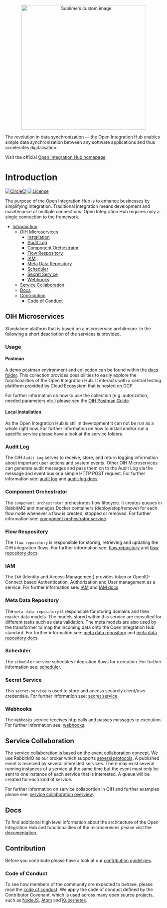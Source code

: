 <p align="center">
  <img src="https://github.com/openintegrationhub/openintegrationhub/blob/master/Assets/medium-oih-einzeilig-zentriert.jpg" alt="Sublime's custom image" width="400"/>
</p>

The revolution in data synchronization — the Open Integration Hub enables simple data synchronization between any software applications and thus accelerates digitalisation.

Visit the official [Open Integration Hub homepage](https://www.openintegrationhub.org/)

# Introduction

[![CircleCI](https://circleci.com/gh/openintegrationhub/openintegrationhub/tree/master.svg?style=svg)](https://circleci.com/gh/openintegrationhub/openintegrationhub/tree/master)
[![License](https://img.shields.io/badge/License-Apache%202.0-yellow.svg)](LICENSE)

The purpose of the Open Integration Hub is to enhance businesses by simplifying integration. Traditional integration means development and maintenance of multiple connections.
Open Integration Hub requires only a single connection to the framework.

- [Introduction](#introduction)
  - [OIH Microservices](#oih-microservices)
    - [Installation](#installation)
    - [Audit Log](#audit-log)
    - [Component Orchestrator](#component-orchestrator)
    - [Flow Respository](#flow-respository)
    - [IAM](#iam)
    - [Meta Data Repository](#meta-data-repository)
    - [Scheduler](#scheduler)
    - [Secret Service](#secret-service)
    - [Webhooks](#webhooks)
  - [Service Collaboration](#service-collaboration)
  - [Docs](#docs)
  - [Contribution](#contribution)
    - [Code of Conduct](#code-of-conduct)

## OIH Microservices

Standalone platform that is based on a microservice architecure. In the following a short description of the services is provided. 

### Usage

#### Postman

A demo postman environment and collection can be found within the [docs folder](docs). This collection provides possibilities to easily explore the functionalities of the Open Integration Hub. It interacts with a central testing plattform provided by Cloud Ecosystem that is hosted on GCP.

For further information on how to use the collection (e.g. autorization, needed parameters etc.) please see the [OIH Postman Guide](docs/oihPostmanGuide.md).

#### Local Installation

As the Open Integration Hub is still in development it can not be run as a whole right now.
For further information on how to install and/or run a specific service please have a look at the service folders.

### Audit Log

The OIH `Audit Log` serves to receive, store, and return logging information about important user actions and system events. Other OIH Microservices can generate audit messages and pass them on to the Audit Log via the message and event bus or a simple HTTP POST request. For further information see: [audit log](services/audit-log) and [audit-log docs](docs/services/AuditLog).

### Component Orchestrator

The `component orchestrator` orchestrates flow lifecycle. It creates queues in RabbitMQ and manages Docker containers (deploy/stop/remove) for each flow node whenever a flow is created, stopped or removed.
For further information see: [component orchestrator service](services/component-orchestrator).

### Flow Respository

The `flow repository` is responsible for storing, retrieving and updating the OIH integration flows. 
For further information see: [flow repository](services/integration-content-repository) and [flow repository docs](docs/services/FlowRepository.md).

### IAM

The `IAM` (Identity and Access Management) provides token or OpenID-Connect based Authentication, Authorization and User management as a service.
For further information see: [IAM](services/iam) and [IAM docs](docs/services/IAM).

### Meta Data Repository

The `meta data repository` is responsible for storing domains and their master data models. The models stored within this service are consulted for different tasks such as data validation. The meta models are also used by the transformer to map the incoming data onto the Open Integration Hub standard. For further information see: [meta data repository](services/meta-data-repository) and [meta data repository docs](docs/services/MetaDataRepository.md).

### Scheduler

The `scheduler` service schedules integration flows for execution. For further information see: [scheduler](services/scheduler).

### Secret Service

This `secret-service` is used to store and access securely client/user credentials. For further information see: [secret service](services/secret-service).

### Webhooks

The `Webhooks` service receives http calls and passes messages to execution. For further information see: [webhooks](services/communication-router).

## Service Collaboration

The service collaboration is based on the [event collaboration](https://martinfowler.com/eaaDev/EventCollaboration.html) concept. We use RabbitMQ as our broker which supports [several protocols](https://www.rabbitmq.com/protocols.html).
A published event is received by several interested services. There may exist several running instances of a service at the same time but the event must only be sent to one instance of each service that is interested. A queue will be created for each kind of service.

For further information on service collabortion in OIH and further examples please see: [service collaboration overview](docs/ServiceCollaborationOverview.md).

## Docs

To find additional high level information about the architecture of the Open Integration Hub and functionalities of the microservices please visit the [documentation](docs).

## Contribution

Before you contribute please have a look at our [contribution guidelines](CONTRIBUTING.md).

### Code of Conduct

To see how members of the community are expected to behave, please read the [code of conduct](CODE_OF_CONDUCT.md). We apply the code of conduct defined by the Contributor Covenant, which is used across many open source projects, such as [NodeJS](https://github.com/nodejs/node), [Atom](https://github.com/atom/atom) and [Kubernetes](https://github.com/kubernetes/kubernetes).
